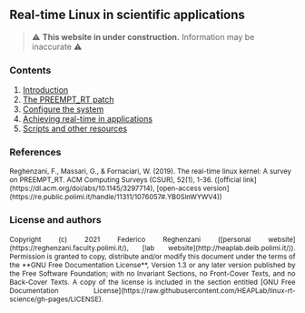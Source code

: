 ## Real-time Linux in scientific applications

> :warning: **This website in under construction.** Information may be inaccurate :warning:



### Contents
1. [Introduction](./introduction)
2. [The PREEMPT_RT patch](./introduction)
3. [Configure the system](./configure-system)
4. [Achieving real-time in applications](./configure-apps)
5. [Scripts and other resources](./resources)

### References
<p style="font-size:12px;" markdown="1">
Reghenzani, F., Massari, G., & Fornaciari, W. (2019). The real-time linux kernel: A survey on
PREEMPT_RT. ACM Computing Surveys (CSUR), 52(1), 1-36.
([official link](https://dl.acm.org/doi/abs/10.1145/3297714),
[open-access version](https://re.public.polimi.it/handle/11311/1076057#.YB0SlnWYWV4))
</p>

### License and authors
<p style="font-size:12px; text-align:justify;" markdown="1">
Copyright (c) 2021 Federico Reghenzani ([personal website](https://reghenzani.faculty.polimi.it/), [lab website](http://heaplab.deib.polimi.it/)).
Permission is granted to copy, distribute and/or modify this document under the terms of the **GNU
Free Documentation License**, Version 1.3 or any later version published by the Free Software
Foundation; with no Invariant Sections, no Front-Cover Texts, and no Back-Cover Texts. A copy of the
license is included in the section entitled [GNU Free Documentation License](https://raw.githubusercontent.com/HEAPLab/linux-rt-science/gh-pages/LICENSE).
</p>
